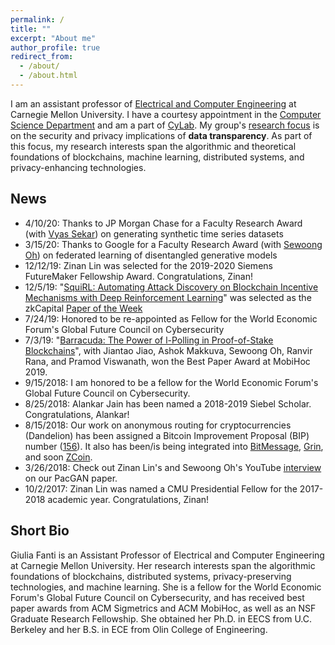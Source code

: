 ```yaml
---
permalink: /
title: ""
excerpt: "About me"
author_profile: true
redirect_from:
  - /about/
  - /about.html
---
```


I am an assistant professor of <a href="https://ece.cmu.edu">Electrical and Computer Engineering</a> at Carnegie Mellon University. I have a courtesy appointment in the <a href="https://www.csd.cs.cmu.edu/">Computer Science Department</a> and am a part of  <a href="https://www.cylab.cmu.edu">CyLab</a>. My group's <a href="/research">research focus</a> is on the security and privacy implications of **data transparency**. As part of this focus, my research interests span the algorithmic and theoretical foundations of blockchains, machine learning, distributed systems, and privacy-enhancing technologies.

## News
* 4/10/20: Thanks to JP Morgan Chase for a Faculty Research Award (with <a href="https://users.ece.cmu.edu/~vsekar/">Vyas Sekar</a>) on generating synthetic time series datasets
* 3/15/20: Thanks to Google for a Faculty Research Award (with <a href="https://homes.cs.washington.edu/~sewoong/">Sewoong Oh</a>) on federated learning of disentangled generative models
* 12/12/19: Zinan Lin was selected for the 2019-2020 Siemens FutureMaker Fellowship Award. Congratulations, Zinan!
* 12/5/19: "<a href="https://arxiv.org/pdf/1912.01798">SquiRL: Automating Attack Discovery on Blockchain Incentive Mechanisms with Deep Reinforcement Learning</a>" was selected as the zkCapital <a href="https://zkcapital.substack.com/">Paper of the Week</a>
* 7/24/19: Honored to be re-appointed as Fellow for the World Economic Forum's Global Future Council on Cybersecurity
* 7/3/19: "<a href="http://swoh.web.engr.illinois.edu/polling.pdf">Barracuda: The Power of l-Polling in Proof-of-Stake Blockchains</a>", with Jiantao Jiao, Ashok Makkuva, Sewoong Oh, Ranvir Rana, and Pramod Viswanath, won the Best Paper Award at MobiHoc 2019.
* 9/15/2018: I am honored to be a fellow for the World Economic Forum's Global Future Council on Cybersecurity.
* 8/25/2018: Alankar Jain has been named a 2018-2019 Siebel Scholar. Congratulations, Alankar!
* 8/15/2018: Our work on anonymous routing for cryptocurrencies (Dandelion) has been assigned a Bitcoin Improvement Proposal (BIP) number (<a href="https://github.com/bitcoin/bips/blob/master/bip-0156.mediawiki">156</a>). It also has been/is being integrated into <a href="https://github.com/Bitmessage/PyBitmessage/issues/1049">BitMessage</a>, <a href="https://github.com/mimblewimble/grin/blob/master/doc/dandelion/dandelion.md">Grin</a>, and soon <a href="https://github.com/zcoinofficial/zcoin/tree/dandelion">ZCoin</a>.
* 3/26/2018: Check out Zinan Lin's and Sewoong Oh's YouTube <a href="https://www.reddit.com/r/MachineLearning/comments/87d9ag/r_pacgan_interview_with_sewoong_oh_uiuc_and_zinan/">interview</a> on our PacGAN paper.
* 10/2/2017: Zinan Lin was named a CMU Presidential Fellow for the 2017-2018 academic year. Congratulations, Zinan!

## Short Bio
Giulia Fanti is an Assistant Professor of Electrical and Computer Engineering at Carnegie Mellon University. Her research interests span the algorithmic foundations of blockchains, distributed systems, privacy-preserving technologies, and machine learning. She is a fellow for the World Economic Forum's Global Future Council on Cybersecurity, and has received best paper awards from ACM Sigmetrics and ACM MobiHoc, as well as an NSF Graduate Research Fellowship. She obtained her Ph.D. in EECS from U.C. Berkeley and her B.S. in ECE from Olin College of Engineering.